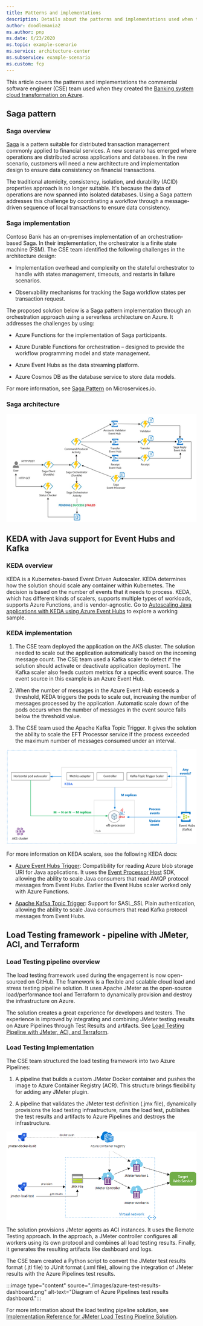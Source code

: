 ```yaml
---
title: Patterns and implementations
description: Details about the patterns and implementations used when the CSE team created the banking system cloud transformation solution.
author: doodlemania2
ms.author: pnp
ms.date: 6/23/2020
ms.topic: example-scenario
ms.service: architecture-center
ms.subservice: example-scenario
ms.custom: fcp
---
```


This article covers the patterns and implementations the commercial software engineer (CSE) team used when they created the [Banking system cloud transformation on Azure](banking-system-cloud-transformation.md).

## Saga pattern

### Saga overview

[Saga](/azure/architecture/reference-architectures/saga/saga) is a pattern suitable for distributed transaction management commonly applied to financial services. A new scenario has emerged where operations are distributed across applications and databases. In the new scenario, customers will need a new architecture and implementation design to ensure data consistency on financial transactions.

The traditional atomicity, consistency, isolation, and durability (ACID) properties approach is no longer suitable. It's because the data of operations are now spanned into isolated databases. Using a Saga pattern addresses this challenge by coordinating a workflow through a message-driven sequence of local transactions to ensure data consistency.

### Saga implementation

Contoso Bank has an on-premises implementation of an orchestration-based Saga. In their implementation, the orchestrator is a finite state machine (FSM). The CSE team identified the following challenges in the architecture design:

* Implementation overhead and complexity on the stateful orchestrator to handle with states management, timeouts, and restarts in failure scenarios.

* Observability mechanisms for tracking the Saga workflow states per transaction request.

The proposed solution below is a Saga pattern implementation through an orchestration approach using a serverless architecture on Azure. It addresses the challenges by using:

* Azure Functions for the implementation of Saga participants.

* Azure Durable Functions for orchestration – designed to provide the workflow programming model and state management.

* Azure Event Hubs as the data streaming platform.

* Azure Cosmos DB as the database service to store data models.

For more information, see [Saga Pattern](https://microservices.io/patterns/data/saga.html) on Microservices.io.

### Saga architecture

![Orchestration-based Saga on Serverless Architecture](./images/orchestration-based-saga-serverless-arch.png)

## KEDA with Java support for Event Hubs and Kafka

### KEDA overview

KEDA is a Kubernetes-based Event Driven Autoscaler. KEDA determines how the solution should scale any container within Kubernetes. The decision is based on the number of events that it needs to process. KEDA, which has different kinds of scalers, supports multiple types of workloads, supports Azure Functions, and is vendor-agnostic. Go to [Autoscaling Java applications with KEDA using Azure Event Hubs](https://github.com/Azure-Samples/keda-eventhub-kafka-scaler-terraform.git) to explore a working sample.

### KEDA implementation

1. The CSE team deployed the application on the AKS cluster. The solution needed to scale out the application automatically based on the incoming message count. The CSE team used a Kafka scaler to detect if the solution should activate or deactivate application deployment. The Kafka scaler also feeds custom metrics for a specific event source. The event source in this example is an Azure Event Hub.

1. When the number of messages in the Azure Event Hub exceeds a threshold, KEDA triggers the pods to scale out, increasing the number of messages processed by the application. Automatic scale down of the pods occurs when the number of messages in the event source falls below the threshold value.

1. The CSE team used the Apache Kafka Topic Trigger. It gives the solution the ability to scale the EFT Processor service if the process exceeded the maximum number of messages consumed under an interval.

![EFT-Processor Autoscaling with KEDA Kafka Topic Trigger](./images/eft-processor-autoscaling-keda-kafka-trigger.png)

For more information on KEDA scalers, see the following KEDA docs:

* [Azure Event Hubs Trigger](https://keda.sh/docs/1.5/scalers/azure-event-hub/): Compatibility for reading Azure blob storage URI for Java applications. It uses the [Event Processor Host](https://docs.microsoft.com/azure/event-hubs/event-hubs-event-processor-host) SDK, allowing the ability to scale Java consumers that read AMQP protocol messages from Event Hubs. Earlier the Event Hubs scaler worked only with Azure Functions.

* [Apache Kafka Topic Trigger](https://keda.sh/docs/1.5/scalers/apache-kafka/): Support for SASL_SSL Plain authentication, allowing the ability to scale Java consumers that read Kafka protocol messages from Event Hubs.

## Load Testing framework - pipeline with JMeter, ACI, and Terraform

### Load Testing pipeline overview

The load testing framework used during the engagement is now open-sourced on GitHub. The framework is a flexible and scalable cloud load and stress testing pipeline solution. It uses Apache JMeter as the open-source load/performance tool and Terraform to dynamically provision and destroy the infrastructure on Azure.

The solution creates a great experience for developers and testers. The experience is improved by integrating and combining JMeter testing results on Azure Pipelines through Test Results and artifacts. See [Load Testing Pipeline with JMeter, ACI, and Terraform](https://github.com/Azure-Samples/jmeter-aci-terraform).

### Load Testing Implementation

The CSE team structured the load testing framework into two Azure Pipelines:

1. A pipeline that builds a custom JMeter Docker container and pushes the image to Azure Container Registry (ACR). This structure brings flexibility for adding any JMeter plugin.

1. A pipeline that validates the JMeter test definition (.jmx file), dynamically provisions the load testing infrastructure, runs the load test, publishes the test results and artifacts to Azure Pipelines and destroys the infrastructure.

![Load Testing Pipeline with JMeter, ACI and Terraform](./images/load-testing-pipeline-jmeter.png)

The solution provisions JMeter agents as ACI instances. It uses the Remote Testing approach. In the approach, a JMeter controller configures all workers using its own protocol and combines all load testing results. Finally, it generates the resulting artifacts like dashboard and logs.

The CSE team created a Python script to convert the JMeter test results format (.jtl file) to JUnit format (.xml file), allowing the integration of JMeter results with the Azure Pipelines test results.

:::image type="content" source="./images/azure-test-results-dashboard.png" alt-text="Diagram of Azure Pipelines test results dashboard.":::

For more information about the load testing pipeline solution, see [Implementation Reference for JMeter Load Testing Pipeline Solution](jmeter-load-testing-pipeline-implementation-reference.md).